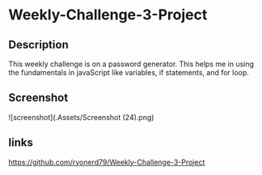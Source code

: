 # Weekly-Challenge-3-Project

## Description

This weekly challenge is on a password generator. This helps me in using the fundamentals in javaScript like variables, if statements, and for loop. 

## Screenshot

![screenshot](.Assets/Screenshot (24).png)

## links

https://github.com/ryonerd79/Weekly-Challenge-3-Project